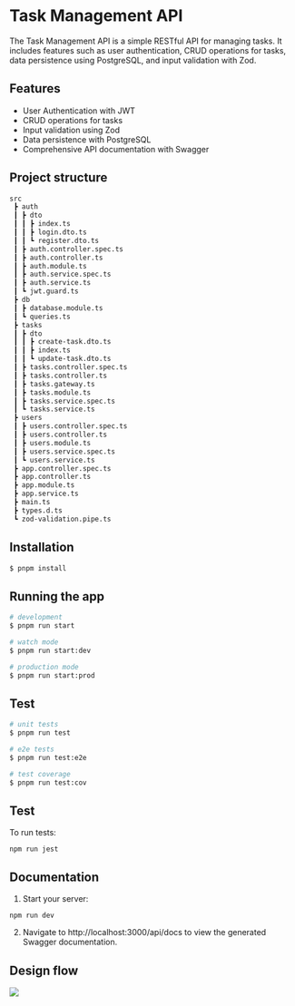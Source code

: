 # Task Management API
The Task Management API is a simple RESTful API for managing tasks. It includes features such as user authentication, CRUD operations for tasks, data persistence using PostgreSQL, and input validation with Zod.

## Features
- User Authentication with JWT
- CRUD operations for tasks
- Input validation using Zod
- Data persistence with PostgreSQL
- Comprehensive API documentation with Swagger
## Project structure
```bash
src
 ┣ auth
 ┃ ┣ dto
 ┃ ┃ ┣ index.ts
 ┃ ┃ ┣ login.dto.ts
 ┃ ┃ ┗ register.dto.ts
 ┃ ┣ auth.controller.spec.ts
 ┃ ┣ auth.controller.ts
 ┃ ┣ auth.module.ts
 ┃ ┣ auth.service.spec.ts
 ┃ ┣ auth.service.ts
 ┃ ┗ jwt.guard.ts
 ┣ db
 ┃ ┣ database.module.ts
 ┃ ┗ queries.ts
 ┣ tasks
 ┃ ┣ dto
 ┃ ┃ ┣ create-task.dto.ts
 ┃ ┃ ┣ index.ts
 ┃ ┃ ┗ update-task.dto.ts
 ┃ ┣ tasks.controller.spec.ts
 ┃ ┣ tasks.controller.ts
 ┃ ┣ tasks.gateway.ts
 ┃ ┣ tasks.module.ts
 ┃ ┣ tasks.service.spec.ts
 ┃ ┗ tasks.service.ts
 ┣ users
 ┃ ┣ users.controller.spec.ts
 ┃ ┣ users.controller.ts
 ┃ ┣ users.module.ts
 ┃ ┣ users.service.spec.ts
 ┃ ┗ users.service.ts
 ┣ app.controller.spec.ts
 ┣ app.controller.ts
 ┣ app.module.ts
 ┣ app.service.ts
 ┣ main.ts
 ┣ types.d.ts
 ┗ zod-validation.pipe.ts

```


## Installation

```bash
$ pnpm install
```

## Running the app

```bash
# development
$ pnpm run start

# watch mode
$ pnpm run start:dev

# production mode
$ pnpm run start:prod
```

## Test

```bash
# unit tests
$ pnpm run test

# e2e tests
$ pnpm run test:e2e

# test coverage
$ pnpm run test:cov
```

## Test
To run tests:
```
npm run jest
```

## Documentation
1. Start your server:
```
npm run dev
```
2. Navigate to http://localhost:3000/api/docs to view the generated Swagger documentation.


## Design flow

![](./diagrams/data-flow.png)
